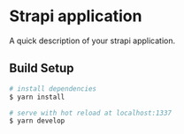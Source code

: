 # Strapi application

A quick description of your strapi application.

## Build Setup

```bash
# install dependencies
$ yarn install

# serve with hot reload at localhost:1337
$ yarn develop

```
